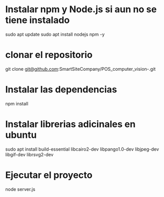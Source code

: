 # Instalar npm y Node.js si aun no se tiene instalado
sudo apt update
sudo apt install nodejs npm -y

# clonar el repositorio
git clone git@github.com:SmartSiteCompany/POS_computer_vision-.git

# Instalar las dependencias
npm install

# Instalar librerias adicinales en ubuntu
sudo apt install build-essential libcairo2-dev libpango1.0-dev
libjpeg-dev libgif-dev librsvg2-dev

# Ejecutar el proyecto
node server.js

